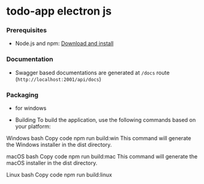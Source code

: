 # todo-app electron js

### Prerequisites

- Node.js and npm: [Download and install](https://nodejs.org/)

### Documentation

- Swagger based documentations are generated at `/docs` route (`http://localhost:2001/api/docs`)
  
### Packaging 
- for windows

- Building
To build the application, use the following commands based on your platform:

Windows
bash
Copy code
npm run build:win
This command will generate the Windows installer in the dist directory.

macOS
bash
Copy code
npm run build:mac
This command will generate the macOS installer in the dist directory.

Linux
bash
Copy code
npm run build:linux
